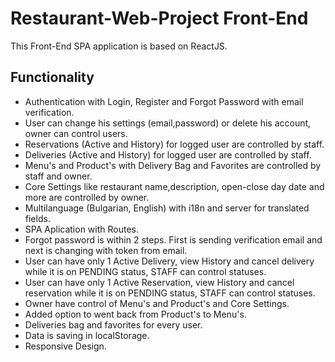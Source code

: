 # Restaurant-Web-Project Front-End

This Front-End SPA application is based on ReactJS.

## Functionality

- Authentication with Login, Register and Forgot Password with email verification.
- User can change his settings (email,password) or delete his account, owner can control users.
- Reservations (Active and History) for logged user are controlled by staff.
- Deliveries  (Active and History) for logged user are controlled by staff.
- Menu's and Product's with Delivery Bag and Favorites are controlled by staff and owner.
- Core Settings like restaurant name,description, open-close day date and more are controlled by owner.
- Multilanguage (Bulgarian, English) with i18n and server for translated fields.
- SPA Aplication with Routes.
- Forgot password is within 2 steps. First is sending verification email and next is changing with token from email.
- User can have only 1 Active Delivery, view History and cancel delivery while it is on PENDING status, STAFF can control statuses.
- User can have only 1 Active Reservation, view History and cancel reservation while it is on PENDING status, STAFF can control statuses.
- Owner have control of Menu's and Product's and Core Settings.
- Added option to went back from Product's to Menu's.
- Deliveries bag and favorites for every user.
- Data is saving in localStorage.
- Responsive Design.